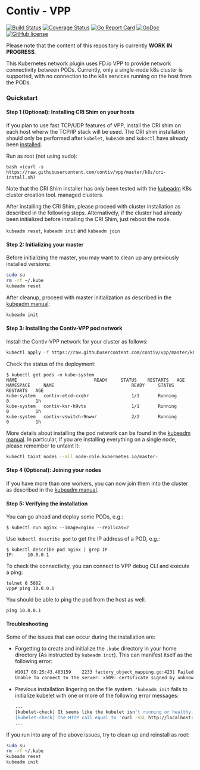 # Contiv - VPP

[![Build Status](https://travis-ci.org/contiv/vpp.svg?branch=master)](https://travis-ci.org/contiv/vpp)
[![Coverage Status](https://coveralls.io/repos/github/contiv/vpp/badge.svg?branch=master)](https://coveralls.io/github/contiv/vpp?branch=master)
[![Go Report Card](https://goreportcard.com/badge/github.com/contiv/vpp)](https://goreportcard.com/report/github.com/contiv/vpp)
[![GoDoc](https://godoc.org/github.com/contiv/vpp?status.svg)](https://godoc.org/github.com/contiv/vpp)
[![GitHub license](https://img.shields.io/badge/license-Apache%20license%202.0-blue.svg)](https://github.com/contiv/vpp/blob/master/LICENSE)

Please note that the content of this repository is currently **WORK IN PROGRESS**.

This Kubernetes network plugin uses FD.io VPP to provide  network connectivity
between PODs. Currently, only a single-node k8s cluster is supported, with no
connection to the k8s services running on the host from the PODs.


### Quickstart

#### Step 1 (Optional): Installing CRI Shim on your hosts
If you plan to use fast TCP/UDP features of VPP, install the CRI shim on 
each host wherw the TCP/IP stack will be used. The CRI shim installation 
should only be performed after `kubelet`, `kubeadm` and `kubectl` have already
been [installed][2]. 

Run as root (not using sudo):
```
bash <(curl -s https://raw.githubusercontent.com/contiv/vpp/master/k8s/cri-install.sh)
```
Note that the CRI Shim installer has only been tested  with the [kubeadm][1]
K8s cluster creation tool. managed clusters. 

After installing the CRI Shim, please proceed with cluster installation as 
described in the following steps. Alternatively, if the cluster had already
been initialized before installing the CRI Shim, just reboot the node.

`kubeadm reset`, `kubeadm init`
and `kubeadm join` 


#### Step 2: Initializing your master
Before initializing the master, you may want to clean up any previously 
installed versions:
```bash
sudo su
rm -rf ~/.kube
kubeadm reset
```
After cleanup, proceed with master initialization as described in the 
[kubeadm manual][3]:
```bash
kubeadm init
```

#### Step 3: Installing the Contiv-VPP pod network
Install the Contiv-VPP network for your cluster as follows:
```bash
kubectl apply -f https://raw.githubusercontent.com/contiv/vpp/master/k8s/contiv-vpp.yaml
```

Check the status of the deployment:
```
$ kubectl get pods -n kube-system
NAME                             READY     STATUS    RESTARTS   AGE
NAMESPACE     NAME                             READY     STATUS             RESTARTS   AGE
kube-system   contiv-etcd-cxqhr                1/1       Running            0          1h
kube-system   contiv-ksr-h9vts                 1/1       Running            0          1h
kube-system   contiv-vswitch-9nwwr             2/2       Running            0          1h
```
More details about installing the pod network can be found in the 
[kubeadm manual][4]. In particular, if you are installing everything on a
single node, please remember to untaint it:
```bash
kubectl taint nodes --all node-role.kubernetes.io/master-
``` 

#### Step 4 (Optional): Joining your nodes
If you have more than one workers, you can now join them into the cluster 
as described in the [kubeadm manual][5].

#### Step 5: Verifying the installation
You can go ahead and deploy some PODs, e.g.:
```
$ kubectl run nginx --image=nginx --replicas=2
```

Use `kubectl describe pod` to get the IP address of a POD, e.g.:
```
$ kubectl describe pod nginx | grep IP
IP:		10.0.0.1
```

To check the connectivity, you can connect to VPP debug CLI and execute a ping:
```
telnet 0 5002
vpp# ping 10.0.0.1
```

You should be able to ping the pod from the host as well.
```
ping 10.0.0.1
```

#### Troubleshooting
Some of the issues that can occur during the installation are:

- Forgetting to create and initialize the `.kube` directory in your home 
  directory (As instructed by `kubeadm init`). This can manifest itself 
  as the following error:
  ```bash
  W1017 09:25:43.403159    2233 factory_object_mapping.go:423] Failed to download OpenAPI (Get https://192.168.209.128:6443/swagger-2.0.0.pb-v1: x509: certificate signed by unknown authority (possibly because of "crypto/rsa: verification error" while trying to verify candidate authority certificate "kubernetes")), falling back to swagger
  Unable to connect to the server: x509: certificate signed by unknown authority (possibly because of "crypto/rsa: verification error" while trying to verify candidate authority certificate "kubernetes")
  ``` 
- Previous installation lingering on the file system. `'kubeadm init` fails 
  to initialize kubelet with one or more of the following error messages:
  ```bash
  ...
  [kubelet-check] It seems like the kubelet isn't running or healthy.
  [kubelet-check] The HTTP call equal to 'curl -sSL http://localhost:10255/healthz' failed with error: Get http://localhost:10255/healthz: dial tcp [::1]:10255: getsockopt: connection refused.
  ...
  ```
   
If you run into any of the above issues, try to clean up and reinstall as root:
```bash
sudo su
rm -rf ~/.kube
kubeadm reset
kubeadm init
```

[1]: https://kubernetes.io/docs/setup/independent/create-cluster-kubeadm/
[2]: https://kubernetes.io/docs/setup/independent/install-kubeadm/#installing-kubeadm-kubelet-and-kubectl
[3]: https://kubernetes.io/docs/setup/independent/create-cluster-kubeadm/#initializing-your-master
[4]: https://kubernetes.io/docs/setup/independent/create-cluster-kubeadm/#pod-network
[5]: https://kubernetes.io/docs/setup/independent/create-cluster-kubeadm/#joining-your-nodes
